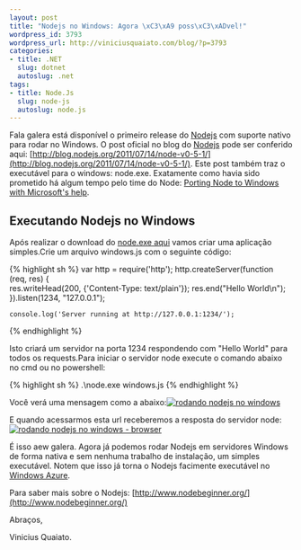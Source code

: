 ```yaml
--- 
layout: post
title: "Nodejs no Windows: Agora \xC3\xA9 poss\xC3\xADvel!"
wordpress_id: 3793
wordpress_url: http://viniciusquaiato.com/blog/?p=3793
categories: 
- title: .NET
  slug: dotnet
  autoslug: .net
tags: 
- title: Node.Js
  slug: node-js
  autoslug: node.js
---
```

Fala galera está disponível o primeiro release do [Nodejs](http://nodejs.org/) com suporte nativo para rodar no Windows. O post oficial no blog do [Nodejs](http://blog.nodejs.org/) pode ser conferido aqui: [http://blog.nodejs.org/2011/07/14/node-v0-5-1/](http://blog.nodejs.org/2011/07/14/node-v0-5-1/). Este post também traz o executável para o windows: node.exe. Exatamente como havia sido prometido há algum tempo pelo time do Node: [Porting Node to Windows with Microsoft's help](http://blog.nodejs.org/2011/06/23/porting-node-to-windows-with-microsoft%e2%80%99s-help/).

## Executando Nodejs no Windows
Após realizar o download do [node.exe aqui](http://nodejs.org/dist/v0.5.1/node.exe) vamos criar uma aplicação simples.Crie um arquivo windows.js com o seguinte código:

{% highlight sh %}
var http = require('http');
    http.createServer(function (req, res) {  
    	res.writeHead(200, {'Content-Type: text/plain'});
    	res.end("Hello World\n");
    }).listen(1234, "127.0.0.1");
    
    console.log('Server running at http://127.0.0.1:1234/');
{% endhighlight %}

Isto criará um servidor na porta 1234 respondendo com "Hello World" para todos os requests.Para iniciar o servidor node execute o comando abaixo no cmd ou no powershell:

{% highlight sh %}
.\node.exe windows.js
{% endhighlight %}

Você verá uma mensagem como a abaixo:[![rodando nodejs no windows](http://viniciusquaiato.com/images_posts/rodando-nodejs-no-windows-300x108.png "rodando nodejs no windows")](http://viniciusquaiato.com/images_posts/rodando-nodejs-no-windows.png)

E quando acessarmos esta url receberemos a resposta do servidor node:[![rodando nodejs no windows - browser](http://viniciusquaiato.com/images_posts/rodando-nodejs-no-windows-browser-300x138.png "rodando nodejs no windows - browser")](http://viniciusquaiato.com/images_posts/rodando-nodejs-no-windows-browser.png)

É isso aew galera. Agora já podemos rodar Nodejs em servidores Windows de forma nativa e sem nenhuma trabalho de instalação, um simples executável. Notem que isso já torna o Nodejs facimente executável no [Windows Azure](http://viniciusquaiato.com/blog/tag/windows-azure/). 

Para saber mais sobre o Nodejs: [http://www.nodebeginner.org/](http://www.nodebeginner.org/)

Abraços,

Vinicius Quaiato.
